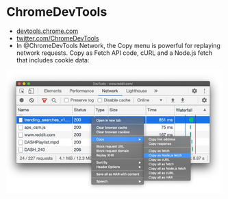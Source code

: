 # ChromeDevTools
- [devtools.chrome.com](https://devtools.chrome.com)
- [twitter.com/ChromeDevTools](https://twitter.com/ChromeDevTools)
- In @ChromeDevTools Network, the Copy menu is powerful for replaying network requests. Copy as Fetch API code, cURL and a Node.js fetch that includes cookie data:

[![Jenkins Is The Way](images/chrome_devtools_replay_network_request.jpg)](https://twitter.com/addyosmani) 
